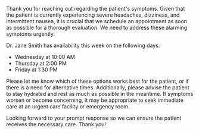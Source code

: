 Thank you for reaching out regarding the patient's symptoms. Given that the patient is currently experiencing severe headaches, dizziness, and intermittent nausea, it is crucial that we schedule an appointment as soon as possible for a thorough evaluation. We need to address these alarming symptoms urgently.

Dr. Jane Smith has availability this week on the following days:
- Wednesday at 10:00 AM
- Thursday at 2:00 PM
- Friday at 1:30 PM

Please let me know which of these options works best for the patient, or if there is a need for alternative times. Additionally, please advise the patient to stay hydrated and rest as much as possible in the meantime. If symptoms worsen or become concerning, it may be appropriate to seek immediate care at an urgent care facility or emergency room. 

Looking forward to your prompt response so we can ensure the patient receives the necessary care. Thank you!